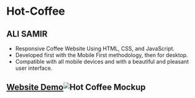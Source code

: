 # Hot-Coffee

## ALI SAMIR

- Responsive Coffee Website Using HTML, CSS, and JavaScript.
- Developed first with the Mobile First methodology, then for desktop.
- Compatible with all mobile devices and with a beautiful and pleasant user interface.

## [Website Demo]()![Hot Coffee Mockup](https://user-images.githubusercontent.com/62913154/168401727-2ddcfa66-3d79-4c95-83da-deda497bf85c.png)
